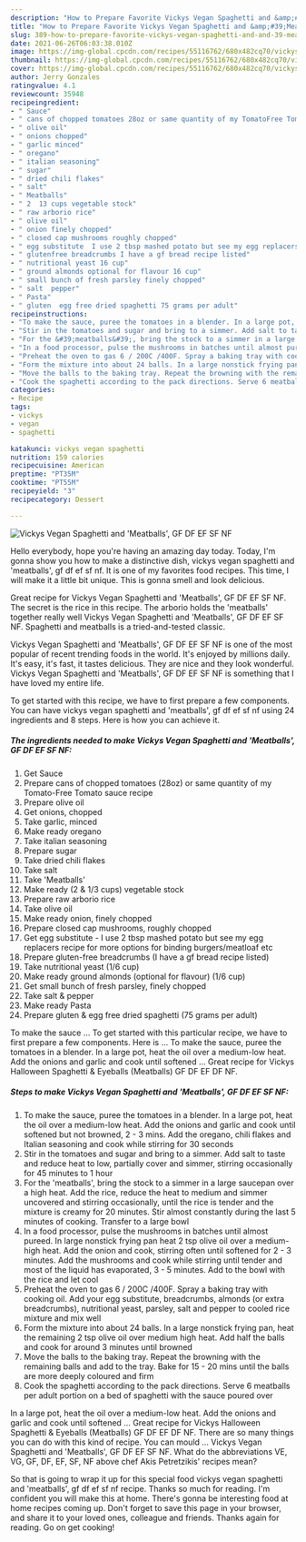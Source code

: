```yaml
---
description: "How to Prepare Favorite Vickys Vegan Spaghetti and &amp;#39;Meatballs&amp;#39;, GF DF EF SF NF"
title: "How to Prepare Favorite Vickys Vegan Spaghetti and &amp;#39;Meatballs&amp;#39;, GF DF EF SF NF"
slug: 389-how-to-prepare-favorite-vickys-vegan-spaghetti-and-and-39-meatballs-and-39-gf-df-ef-sf-nf
date: 2021-06-26T06:03:38.010Z
image: https://img-global.cpcdn.com/recipes/55116762/680x482cq70/vickys-vegan-spaghetti-and-meatballs-gf-df-ef-sf-nf-recipe-main-photo.jpg
thumbnail: https://img-global.cpcdn.com/recipes/55116762/680x482cq70/vickys-vegan-spaghetti-and-meatballs-gf-df-ef-sf-nf-recipe-main-photo.jpg
cover: https://img-global.cpcdn.com/recipes/55116762/680x482cq70/vickys-vegan-spaghetti-and-meatballs-gf-df-ef-sf-nf-recipe-main-photo.jpg
author: Jerry Gonzales
ratingvalue: 4.1
reviewcount: 35948
recipeingredient:
- " Sauce"
- " cans of chopped tomatoes 28oz or same quantity of my TomatoFree Tomato sauce recipe"
- " olive oil"
- " onions chopped"
- " garlic minced"
- " oregano"
- " italian seasoning"
- " sugar"
- " dried chili flakes"
- " salt"
- " Meatballs"
- " 2  13 cups vegetable stock"
- " raw arborio rice"
- " olive oil"
- " onion finely chopped"
- " closed cap mushrooms roughly chopped"
- " egg substitute  I use 2 tbsp mashed potato but see my egg replacers recipe for more options for binding burgersmeatloaf etc"
- " glutenfree breadcrumbs I have a gf bread recipe listed"
- " nutritional yeast 16 cup"
- " ground almonds optional for flavour 16 cup"
- " small bunch of fresh parsley finely chopped"
- " salt  pepper"
- " Pasta"
- " gluten  egg free dried spaghetti 75 grams per adult"
recipeinstructions:
- "To make the sauce, puree the tomatoes in a blender. In a large pot, heat the oil over a medium-low heat. Add the onions and garlic and cook until softened but not browned, 2 - 3 mins. Add the oregano, chili flakes and Italian seasoning and cook while stirring for 30 seconds"
- "Stir in the tomatoes and sugar and bring to a simmer. Add salt to taste and reduce heat to low, partially cover and simmer, stirring occasionally for 45 minutes to 1 hour"
- "For the &#39;meatballs&#39;, bring the stock to a simmer in a large saucepan over a high heat. Add the rice, reduce the heat to medium and simmer uncovered and stirring occasionally, until the rice is tender and the mixture is creamy for 20 minutes. Stir almost constantly during the last 5 minutes of cooking. Transfer to a large bowl"
- "In a food processor, pulse the mushrooms in batches until almost pureed. In large nonstick frying pan heat 2 tsp olive oil over a medium-high heat. Add the onion and cook, stirring often until softened for 2 - 3 minutes. Add the mushrooms and cook while stirring until tender and most of the liquid has evaporated, 3 - 5 minutes. Add to the bowl with the rice and let cool"
- "Preheat the oven to gas 6 / 200C /400F. Spray a baking tray with cooking oil. Add your egg substitute, breadcrumbs, almonds (or extra breadcrumbs), nutritional yeast, parsley, salt and pepper to cooled rice mixture and mix well"
- "Form the mixture into about 24 balls. In a large nonstick frying pan, heat the remaining 2 tsp olive oil over medium high heat. Add half the balls and cook for around 3 minutes until browned"
- "Move the balls to the baking tray. Repeat the browning with the remaining balls and add to the tray. Bake for 15 - 20 mins until the balls are more deeply coloured and firm"
- "Cook the spaghetti according to the pack directions. Serve 6 meatballs per adult portion on a bed of spaghetti with the sauce poured over"
categories:
- Recipe
tags:
- vickys
- vegan
- spaghetti

katakunci: vickys vegan spaghetti 
nutrition: 159 calories
recipecuisine: American
preptime: "PT35M"
cooktime: "PT55M"
recipeyield: "3"
recipecategory: Dessert

---
```



![Vickys Vegan Spaghetti and &#39;Meatballs&#39;, GF DF EF SF NF](https://img-global.cpcdn.com/recipes/55116762/680x482cq70/vickys-vegan-spaghetti-and-meatballs-gf-df-ef-sf-nf-recipe-main-photo.jpg)

Hello everybody, hope you're having an amazing day today. Today, I'm gonna show you how to make a distinctive dish, vickys vegan spaghetti and &#39;meatballs&#39;, gf df ef sf nf. It is one of my favorites food recipes. This time, I will make it a little bit unique. This is gonna smell and look delicious.

Great recipe for Vickys Vegan Spaghetti and &#39;Meatballs&#39;, GF DF EF SF NF. The secret is the rice in this recipe. The arborio holds the &#39;meatballs&#39; together really well Vickys Vegan Spaghetti and &#39;Meatballs&#39;, GF DF EF SF NF. Spaghetti and meatballs is a tried-and-tested classic.

Vickys Vegan Spaghetti and &#39;Meatballs&#39;, GF DF EF SF NF is one of the most popular of recent trending foods in the world. It's enjoyed by millions daily. It's easy, it's fast, it tastes delicious. They are nice and they look wonderful. Vickys Vegan Spaghetti and &#39;Meatballs&#39;, GF DF EF SF NF is something that I have loved my entire life.


To get started with this recipe, we have to first prepare a few components. You can have vickys vegan spaghetti and &#39;meatballs&#39;, gf df ef sf nf using 24 ingredients and 8 steps. Here is how you can achieve it.

<!--inarticleads1-->

##### The ingredients needed to make Vickys Vegan Spaghetti and &#39;Meatballs&#39;, GF DF EF SF NF:

1. Get  Sauce
1. Prepare  cans of chopped tomatoes (28oz) or same quantity of my Tomato-Free Tomato sauce recipe
1. Prepare  olive oil
1. Get  onions, chopped
1. Take  garlic, minced
1. Make ready  oregano
1. Take  italian seasoning
1. Prepare  sugar
1. Take  dried chili flakes
1. Take  salt
1. Take  &#39;Meatballs&#39;
1. Make ready  (2 &amp; 1/3 cups) vegetable stock
1. Prepare  raw arborio rice
1. Take  olive oil
1. Make ready  onion, finely chopped
1. Prepare  closed cap mushrooms, roughly chopped
1. Get  egg substitute - I use 2 tbsp mashed potato but see my egg replacers recipe for more options for binding burgers/meatloaf etc
1. Prepare  gluten-free breadcrumbs (I have a gf bread recipe listed)
1. Take  nutritional yeast (1/6 cup)
1. Make ready  ground almonds (optional for flavour) (1/6 cup)
1. Get  small bunch of fresh parsley, finely chopped
1. Take  salt &amp; pepper
1. Make ready  Pasta
1. Prepare  gluten &amp; egg free dried spaghetti (75 grams per adult)


To make the sauce … To get started with this particular recipe, we have to first prepare a few components. Here is … To make the sauce, puree the tomatoes in a blender. In a large pot, heat the oil over a medium-low heat. Add the onions and garlic and cook until softened … Great recipe for Vickys Halloween Spaghetti &amp; Eyeballs (Meatballs) GF DF EF DF NF. 

<!--inarticleads2-->

##### Steps to make Vickys Vegan Spaghetti and &#39;Meatballs&#39;, GF DF EF SF NF:

1. To make the sauce, puree the tomatoes in a blender. In a large pot, heat the oil over a medium-low heat. Add the onions and garlic and cook until softened but not browned, 2 - 3 mins. Add the oregano, chili flakes and Italian seasoning and cook while stirring for 30 seconds
1. Stir in the tomatoes and sugar and bring to a simmer. Add salt to taste and reduce heat to low, partially cover and simmer, stirring occasionally for 45 minutes to 1 hour
1. For the &#39;meatballs&#39;, bring the stock to a simmer in a large saucepan over a high heat. Add the rice, reduce the heat to medium and simmer uncovered and stirring occasionally, until the rice is tender and the mixture is creamy for 20 minutes. Stir almost constantly during the last 5 minutes of cooking. Transfer to a large bowl
1. In a food processor, pulse the mushrooms in batches until almost pureed. In large nonstick frying pan heat 2 tsp olive oil over a medium-high heat. Add the onion and cook, stirring often until softened for 2 - 3 minutes. Add the mushrooms and cook while stirring until tender and most of the liquid has evaporated, 3 - 5 minutes. Add to the bowl with the rice and let cool
1. Preheat the oven to gas 6 / 200C /400F. Spray a baking tray with cooking oil. Add your egg substitute, breadcrumbs, almonds (or extra breadcrumbs), nutritional yeast, parsley, salt and pepper to cooled rice mixture and mix well
1. Form the mixture into about 24 balls. In a large nonstick frying pan, heat the remaining 2 tsp olive oil over medium high heat. Add half the balls and cook for around 3 minutes until browned
1. Move the balls to the baking tray. Repeat the browning with the remaining balls and add to the tray. Bake for 15 - 20 mins until the balls are more deeply coloured and firm
1. Cook the spaghetti according to the pack directions. Serve 6 meatballs per adult portion on a bed of spaghetti with the sauce poured over


In a large pot, heat the oil over a medium-low heat. Add the onions and garlic and cook until softened … Great recipe for Vickys Halloween Spaghetti &amp; Eyeballs (Meatballs) GF DF EF DF NF. There are so many things you can do with this kind of recipe. You can mould … Vickys Vegan Spaghetti and &#39;Meatballs&#39;, GF DF EF SF NF. What do the abbreviations VE, VG, GF, DF, EF, SF, NF above chef Akis Petretzikis&#39; recipes mean? 

So that is going to wrap it up for this special food vickys vegan spaghetti and &#39;meatballs&#39;, gf df ef sf nf recipe. Thanks so much for reading. I'm confident you will make this at home. There's gonna be interesting food at home recipes coming up. Don't forget to save this page in your browser, and share it to your loved ones, colleague and friends. Thanks again for reading. Go on get cooking!
